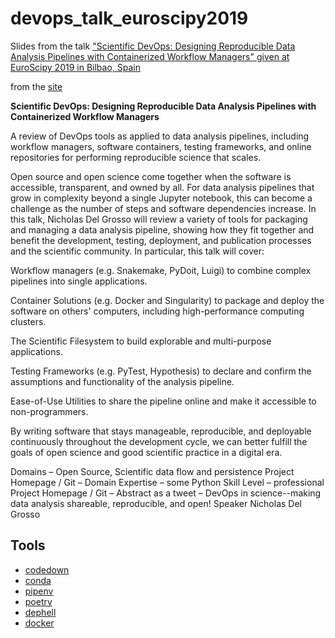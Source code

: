 # devops_talk_euroscipy2019
Slides from the talk ["Scientific DevOps: Designing Reproducible Data Analysis Pipelines with Containerized Workflow Managers" given at EuroScipy 2019 in Bilbao, Spain](https://www.youtube.com/watch?v=VldeBnFQ-Y8)

from the [site](https://pretalx.com/euroscipy-2019/talk/QVCFGE/)

**Scientific DevOps: Designing Reproducible Data Analysis Pipelines with Containerized Workflow Managers**

A review of DevOps tools as applied to data analysis pipelines, including workflow managers, software containers, testing frameworks, and online repositories for performing reproducible science that scales.

Open source and open science come together when the software is accessible, transparent, and owned by all. For data analysis pipelines that grow in complexity beyond a single Jupyter notebook, this can become a challenge as the number of steps and software dependencies increase. In this talk, Nicholas Del Grosso will review a variety of tools for packaging and managing a data analysis pipeline, showing how they fit together and benefit the development, testing, deployment, and publication processes and the scientific community. In particular, this talk will cover:

Workflow managers (e.g. Snakemake, PyDoit, Luigi) to combine complex pipelines into single applications.

Container Solutions (e.g. Docker and Singularity) to package and deploy the software on others' computers, including high-performance computing clusters.

The Scientific Filesystem to build explorable and multi-purpose applications.

Testing Frameworks (e.g. PyTest, Hypothesis) to declare and confirm the assumptions and functionality of the analysis pipeline.

Ease-of-Use Utilities to share the pipeline online and make it accessible to non-programmers.

By writing software that stays manageable, reproducible, and deployable continuously throughout the development cycle, we can better fulfill the goals of open science and good scientific practice in a digital era.

Domains – Open Source, Scientific data flow and persistence Project Homepage / Git – Domain Expertise – some Python Skill Level – professional Project Homepage / Git – Abstract as a tweet – DevOps in science--making data analysis shareable, reproducible, and open!
Speaker
Nicholas Del Grosso


## Tools

- [codedown](https://github.com/earldouglas/codedown)
- [conda](https://www.anaconda.com/)
- [pipenv](https://pipenv.pypa.io/en/latest/)
- [poetry](https://python-poetry.org/)
- [dephell](https://dephell.org/)
- [docker](https://www.docker.com/)
